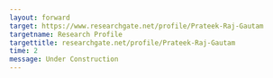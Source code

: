 ```yaml
---
layout: forward
target: https://www.researchgate.net/profile/Prateek-Raj-Gautam
targetname: Research Profile
targettitle: researchgate.net/profile/Prateek-Raj-Gautam
time: 2
message: Under Construction
---
```


